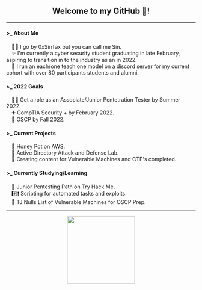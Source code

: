 <!--
<html>
  <head>
    <!-- Place your kit's code here
    <link rel="stylesheet" href="style.css">
    <script src="https://kit.fontawesome.com/289ee3d441.js" crossorigin="anonymous"></script>
</html>
-->
<h2 align= "center">Welcome to my GitHub 👋!</h2>

----------
<body>
<h4>&gt;_ About Me</h4>
&emsp;🐱‍👓 I go by 0xSinTax but you can call me Sin. </br>
&emsp;✨ I'm currently a cyber security student graduating in late February, aspiring to transition in to the industry as an in 2022. </br>
&emsp;🤖 I run an each/one teach one model on a discord server for my current cohort with over 80 participants students and alumni. 

<h4>&gt;_ 2022 Goals</h4>
&emsp;🐱‍👤 Get a role as an Associate/Junior Pentetration Tester by Summer 2022.</br>
&emsp;➕ CompTIA Security + by February 2022. </br>
&emsp;🐲 OSCP by Fall 2022. </br>

<h4>&gt;_ Current Projects</h4>
&emsp;🍯 Honey Pot on AWS. </br>
&emsp;🔬 Active Directory Attack and Defense Lab.</br>
&emsp;📝 Creating content for Vulnerable Machines and CTF's completed.

<h4>&gt;_ Currently Studying/Learning</h4>
&emsp;🎯 Junior Pentesting Path on Try Hack Me.</br>
&emsp;#️⃣❗ Scripting for automated tasks and exploits. </br>
&emsp;📃 TJ Nulls List of Vulnerable Machines for OSCP Prep.

----------

<div align="center">  
  <a href="https://github.com/anuraghazra/github-readme-stats">
    <img height="180em" src="https://github-readme-stats.vercel.app/api?username=0xSinTax&theme=react&show_icons=true&border_radius=25&hide=issues&custom_title=GitHub%20Statistics"></a>
</div>



<!--
<img height="180em" src="https://github-readme-stats.vercel.app/api/top-langs/?username=0xSinTax&theme=react&border_radius=25&hide=issues&langs_count=4&custom_title=Top%20Languages" />

  
</br>
</a>
</br>
<a href="https://github.com/Ashutosh00710/github-readme-activity-graph">
    <img src="https://activity-graph.herokuapp.com/graph?username=0xSinTax&theme=github&bg_color=20232a&hide_border=true" width="80%"/>
</a></br>

</br>
<a href="https://github.com/0xSinTax">
    <img src="https://komarev.com/ghpvc/?username=0xSinTax&color=blue"/>
</a>
</div>
-->

<!--
<h4>&gt;_ Looking to Collaborate on</h4>
<li>👯 I’m looking to collaborate on ...</li>
-->

